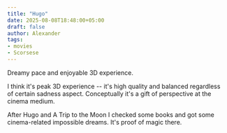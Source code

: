 ```yaml
---
title: "Hugo"
date: 2025-08-08T18:48:00+05:00
draft: false
author: Alexander
tags:
- movies
- Scorsese
---
```


Dreamy pace and enjoyable 3D experience.

I think it's peak 3D experience -- it's high quality and balanced regardless of certain sadness aspect.
Conceptually it's a gift of perspective at the cinema medium.

After Hugo and A Trip to the Moon I checked some books and got some cinema-related impossible dreams.
It's proof of magic there.
